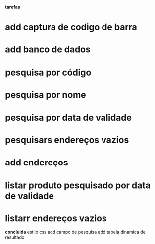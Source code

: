 **tarefas**
# add captura de codigo de barra
# add banco de dados
# pesquisa por código
# pesquisa por nome
# pesquisa por data de validade
# pesquisars endereços vazios
# add endereços
# listar produto pesquisado por data de validade
# listarr endereços vazios

**concluida**
estilo css
add campo de pesquisa
add tabela dinamica de resultado